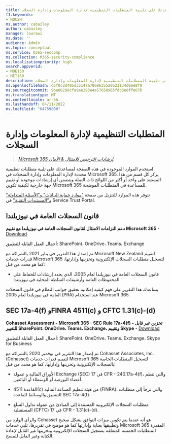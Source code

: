 ```yaml
---
title: موارد لمساعدتك على تلبية المتطلبات التنظيمية لإدارة المعلومات وإدارة السجلات
f1.keywords:
- NOCSH
ms.author: cabailey
author: cabailey
manager: laurawi
ms.date: ''
audience: Admin
ms.topic: conceptual
ms.service: O365-seccomp
ms.collection: M365-security-compliance
ms.localizationpriority: high
search.appverid:
- MOE150
- MET150
description: موارد لمساعدتك على تلبية المتطلبات التنظيمية لإدارة المعلومات وإدارة السجلات.
ms.openlocfilehash: d5f0c2d405d35147a7868635520521134d0ee8f0
ms.sourcegitcommit: 9ba00298cfa9ae293e4a57650965fdb3e8ffe07b
ms.translationtype: MT
ms.contentlocale: ar-SA
ms.lasthandoff: 04/11/2022
ms.locfileid: "64759800"
---
```

# <a name="regulatory-requirements-for-information-governance-and-records-management"></a>المتطلبات التنظيمية لإدارة المعلومات وإدارة السجلات

>*[Microsoft 365 إرشادات الترخيص للامتثال & الأمان](/office365/servicedescriptions/microsoft-365-service-descriptions/microsoft-365-tenantlevel-services-licensing-guidance/microsoft-365-security-compliance-licensing-guidance).*

استخدم الموارد الموجودة في هذه الصفحة لمساعدتك على تلبية متطلبات تنظيمية محددة لإدارة المعلومات وإدارة السجلات في Microsoft 365. يركز كل قسم من هذا المستند على واحد أو أكثر من اللوائح ذات الصلة ويتضمن أي إرشادات موجودة أو تقييم جهة خارجية لكيفية تكوين Microsoft 365 للمساعدة في المتطلبات الموضحة.

تتوفر هذه الموارد للتنزيل من صفحة ["موارد حماية البيانات" و"الأسئلة المتداولة" و"المستندات التقنية"](https://servicetrust.microsoft.com/ViewPage/TrustDocuments) في Service Trust Portal.

## <a name="new-zealand-public-records-act"></a>قانون السجلات العامة في نيوزيلندا

**دعم التزامات الامتثال لقانون السجلات العامة في نيوزيلندا مع تقييم Microsoft 365** -  [Download](https://aka.ms/NZPRA)

أحمال العمل القابلة للتطبيق: SharePoint، OneDrive، Teams، Exchange

تم إصدار هذا التقرير في يناير 2021 بالشراكة مع Microsoft New Zealand لتقييم قدرات خدمات Microsoft 365 لتسجيل متطلبات السجلات الإلكترونية وتخزينها وإدارتها، كما هو محدد من قبل: 

- قانون السجلات العامة في نيوزيلندا لعام 2005، الذي يحدد إرشادات للحفاظ على المحفوظات العامة وأرشيفات السلطة المحلية في نيوزيلندا.

يساعدك هذا التقرير على فهم كيفية إمكانية تحقيق جوانب النظام في قانون السجلات العامة في نيوزيلندا لعام 2005 (PRA) عند استخدام Microsoft 365.

## <a name="sec-17a-4f-finra-4511c-and-cftc-131c-d"></a>SEC 17a-4(f) وFINRA 4511(c) و CFTC 1.31(c)-(d)

**Cohasset Assessment - Microsoft 365 - SEC Rule 17a-4(f) - تخزين غير قابل للتغيير SharePoint، OneDrive، Teams، Exchange، وتقييم Skype** -  [Download](https://servicetrust.microsoft.com/ViewPage/TrustDocuments?command=Download&downloadType=Document&downloadId=9fa8349d-a0c9-47d9-93ad-472aa0fa44ec&docTab=6d000410-c9e9-11e7-9a91-892aae8839ad_FAQ_and_White_Papers)

أحمال العمل القابلة للتطبيق: SharePoint، OneDrive، Teams، Exchange، Skype for Business

تم إصدار هذا التقرير في نوفمبر 2020 بالشراكة مع Cohasset Associates, Inc. (Cohasset) لتقييم قدرات خدمات Microsoft 365 لتسجيل المتطلبات الخاصة بالسجلات الإلكترونية وتخزينها وإدارتها، كما هو محدد من قبل:  

- الأوراق المالية و عمولة Exchange (SEC) في 17 CFR - 240.17a-4(f)، والتي تنظم أعضاء البورصة أو الوسطاء أو البائعين.  

- القاعدة 4511(c) من هيئة تنظيم الصناعة المالية (FINRA)، والتي ترجأ إلى متطلبات التنسيق والوسائط للقاعدة SEC 17a-4(f).  

- متطلبات السجلات الإلكترونية المستندة إلى المبادئ من عمولة تداول السلع المستقبلية (CFTC) في 17 CFR - 1.31(c)-(d).

والرأي الوارد من Cohasset هو أنه عندما يتم تكوين ميزات التوافق بشكل صحيح وتطبيقها بعناية وإدارتها كما هو موضح في تقريرها، تلبي خدمات Microsoft 365 المقدرة المتطلبات الخمسة المتعلقة بتسجيل السجلات الإلكترونية وتخزينها غير القابل لإعادة الكتابة وغير القابل للمسح.